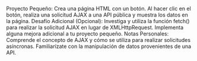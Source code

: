 Proyecto Pequeño:
Crea una página HTML con un botón. Al hacer clic en el botón, realiza una solicitud AJAX a una API pública y muestra los datos en la página.
Desafío Adicional (Opcional):
Investiga y utiliza la función fetch() para realizar la solicitud AJAX en lugar de XMLHttpRequest. Implementa alguna mejora adicional a tu proyecto pequeño.
Notas Personales:
Comprende el concepto de AJAX y cómo se utiliza para realizar solicitudes asíncronas.
Familiarízate con la manipulación de datos provenientes de una API.